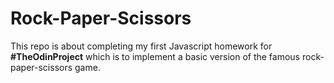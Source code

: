 # Rock-Paper-Scissors

This repo is about completing my first Javascript homework for **#TheOdinProject** which is to implement a basic version of the famous rock-paper-scissors game.
